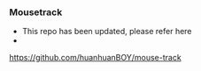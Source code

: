 ### Mousetrack
* This repo has been updated, please refer here
* 
https://github.com/huanhuanBOY/mouse-track
